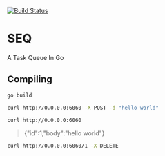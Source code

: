 [![Build Status](https://travis-ci.org/roundpartner/seq.svg?branch=master)](https://travis-ci.org/roundpartner/seq)

# SEQ
A Task Queue In Go
## Compiling
```bash
go build
```

```bash
curl http://0.0.0.0:6060 -X POST -d "hello world"
```

```bash
curl http://0.0.0.0:6060
```

> {"id":1,"body":"hello world"}

```bash
curl http://0.0.0.0:6060/1 -X DELETE
```
